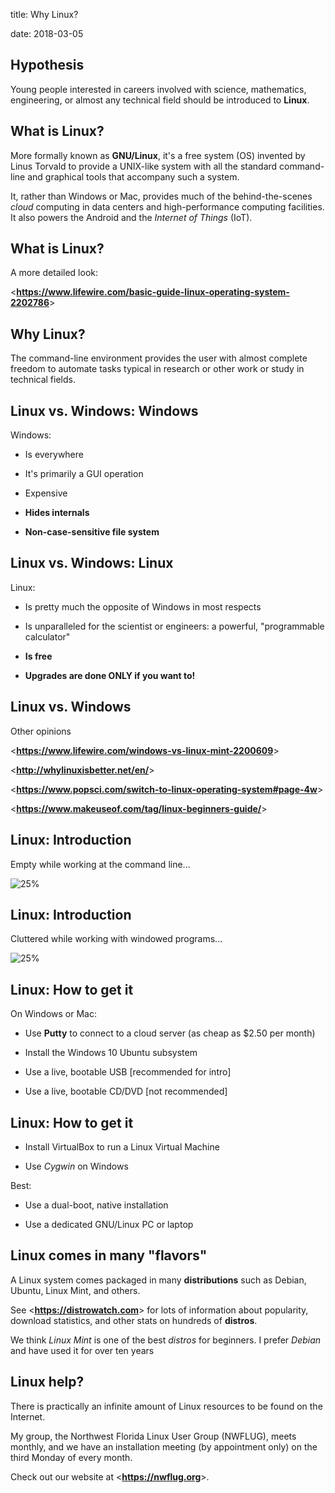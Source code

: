 title: Why Linux?
<!-- insert-file why-linux-headers.md -->
date: 2018-03-05

## Hypothesis

Young people interested in careers involved with science, mathematics,
engineering, or almost any technical field should be introduced to
**Linux**.

## What is Linux?

More formally known as  **GNU/Linux**,
it's a free system (OS) invented by Linus Torvald to
provide a UNIX-like system with all the standard
command-line and graphical tools that accompany
such a system.

It, rather than Windows or Mac, provides much of the behind-the-scenes
*cloud* computing in data centers and high-performance computing
facilities. It also powers the Android and the *Internet of Things* (IoT).

## What is Linux?

A more detailed look:

<**<https://www.lifewire.com/basic-guide-linux-operating-system-2202786>**>

## Why Linux?

The command-line environment provides the user with almost complete
freedom to automate tasks typical in research or other work or study
in technical fields.

## Linux vs. Windows: Windows

Windows:

- Is everywhere

- It's primarily a GUI operation

- Expensive

- **Hides internals**

- **Non-case-sensitive file system**

## Linux vs. Windows: Linux

Linux:

- Is pretty much the opposite of Windows in most respects

- Is unparalleled for the scientist or engineers: a powerful,
  "programmable calculator"

- **Is free**

- **Upgrades are done ONLY if you want to!**

## Linux vs. Windows

Other opinions

<**<https://www.lifewire.com/windows-vs-linux-mint-2200609>**>

<**<http://whylinuxisbetter.net/en/>**>

<**<https://www.popsci.com/switch-to-linux-operating-system#page-4w>**>

<**<https://www.makeuseof.com/tag/linux-beginners-guide/>**>

## Linux: Introduction
Empty while working at the command line...

![25%](pics/my-deb8-desktop-Screenshot.png)

## Linux: Introduction

Cluttered while working with windowed programs...

![25%](pics/cluttered-desktop-Screenshot.png)

## Linux: How to get it

On Windows or Mac:

+ Use **Putty** to connect to a cloud server (as cheap as $2.50 per month)

+ Install the Windows 10 Ubuntu subsystem

+ Use a live, bootable USB [recommended for intro]

+ Use a live, bootable CD/DVD [not recommended]

## Linux: How to get it

+ Install VirtualBox to run a Linux Virtual Machine

+ Use *Cygwin* on Windows

Best:

+ Use a dual-boot, native installation

+ Use a dedicated GNU/Linux PC or laptop

## Linux comes in many "flavors"

A Linux system comes packaged in many **distributions** such as
Debian, Ubuntu, Linux Mint, and others.

See <**<https://distrowatch.com>**> for lots of information about
popularity, download statistics, and other stats on hundreds of
**distros**.

We think *Linux Mint* is one of the best *distros* for beginners. I
prefer *Debian* and have used it for over ten years

## Linux help?

There is practically an infinite amount of Linux resources to be found
on the Internet.

My group, the Northwest Florida Linux User Group (NWFLUG), meets
monthly, and we have an installation meeting (by appointment only) on
the third Monday of every month.

Check out our website at <**<https://nwflug.org>**>.
